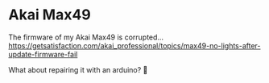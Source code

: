 # Akai Max49

The firmware of my Akai Max49 is corrupted…
https://getsatisfaction.com/akai_professional/topics/max49-no-lights-after-update-firmware-fail

What about repairing it with an arduino? 🤞